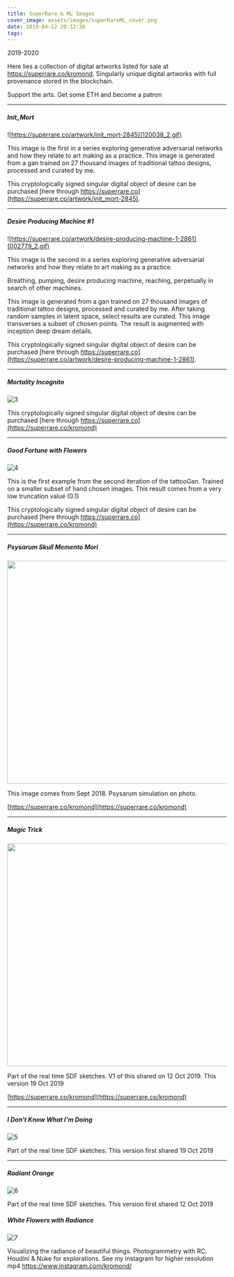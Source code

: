 ```yaml
---
title: SuperRare & ML Images
cover_image: assets/images/superRareML_cover.png
date: 2019-04-12 20:12:38
tags:
---
```


2019-2020

Here lies a collection of digital artworks listed for sale at https://superrare.co/kromond.  Singularly unique digital artworks with full provenance stored in the blockchain.

Support the arts.  Get some ETH and become a patron
___
##### **Init_Mort** #####

![https://superrare.co/artwork/init_mort-2845](120038_2.gif) 

This image is the first in a series exploring generative adversarial networks and how they relate to art making as a practice.  This image is generated from a gan trained on 27 thousand images of traditional tattoo designs, processed and curated by me.

This cryptologically signed singular digital object of desire can be purchased [here through https://superrare.co](https://superrare.co/artwork/init_mort-2845).

___
##### **Desire Producing Machine #1** #####

![https://superrare.co/artwork/desire-producing-machine-1-2861](002779_2.gif)

This image is the second in a series exploring generative adversarial networks and how they relate to art making as a practice.  

Breathing, pumping, desire producing machine, reaching, perpetually in search of other machines.

This image is generated from a gan trained on 27 thousand images of traditional tattoo designs, processed and curated by me.  After taking random samples in latent space, select results are curated.  This image transverses a subset of chosen points.  The result is augmented with inception deep dream details.

This cryptologically signed singular digital object of desire can be purchased [here through https://superrare.co](https://superrare.co/artwork/desire-producing-machine-1-2861).

___
##### **Mortality Incognito** #####

![3](sk3_12.gif)

This cryptologically signed singular digital object of desire can be purchased [here through https://superrare.co](https://superrare.co/kromond)

____
##### **Good Fortune with Flowers** #####

![4](649708.gif)

This is the first example from the second iteration of the tattooGan.  Trained on a smaller subset of hand chosen images.  This result comes from a very low truncation value (0.1)

This cryptologically signed singular digital object of desire can be purchased [here through https://superrare.co](https://superrare.co/kromond)

____
##### **Psysarum Skull Memento Mori** #####

<img src="./slimeMoldSkull_lg.gif" width="512px" height="512px">


This image comes from Sept 2018.  Psysarum simulation on photo. 

[https://superrare.co/kromond](https://superrare.co/kromond)

____
##### **Magic Trick** #####

<img src="./abraSDF3.0.gif" width="512px" height="512px">

Part of the real time SDF sketches.  V1 of this shared on 12 Oct 2019.  This version 19 Oct 2019

[https://superrare.co/kromond](https://superrare.co/kromond)

____
##### **I Don't Know What I'm Doing** #####

![5](sdfOrangeFlower4.0.gif)

Part of the real time SDF sketches.  This version first shared 19 Oct 2019

____
##### **Radiant Orange** #####

![6](sdfOrangeFlowerHorizon5.0.gif)

Part of the real time SDF sketches.  This version first shared 12 Oct 2019

##### **White Flowers with Radiance** #####

![7](wf_loop_v03.gif)

Visualizing the radiance of beautiful things.  Photogrammetry with RC. Houdini & Nuke for explorations.  See my instagram for higher resolution mp4  https://www.instagram.com/kromond/